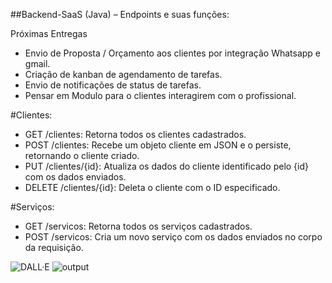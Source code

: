 

##Backend-SaaS (Java) – Endpoints e suas funções:

Próximas Entregas

- Envio de Proposta / Orçamento aos clientes por integração Whatsapp e gmail.
- Criação de kanban de agendamento de tarefas.
- Envio de notificações de status de tarefas.
- Pensar em Modulo para o clientes interagirem com o profissional.

#Clientes:

- GET /clientes: Retorna todos os clientes cadastrados.
- POST /clientes: Recebe um objeto cliente em JSON e o persiste, retornando o cliente criado.
- PUT /clientes/{id}: Atualiza os dados do cliente identificado pelo {id} com os dados enviados.
- DELETE /clientes/{id}: Deleta o cliente com o ID especificado.

#Serviços:

- GET /servicos: Retorna todos os serviços cadastrados.
- POST /servicos: Cria um novo serviço com os dados enviados no corpo da requisição.

![DALL·E](https://github.com/user-attachments/assets/635b8c33-d370-4f9b-a32b-2ced808b1221)
![output](https://github.com/user-attachments/assets/6fea9012-cd7e-49f3-a65f-d006f4893b63)
